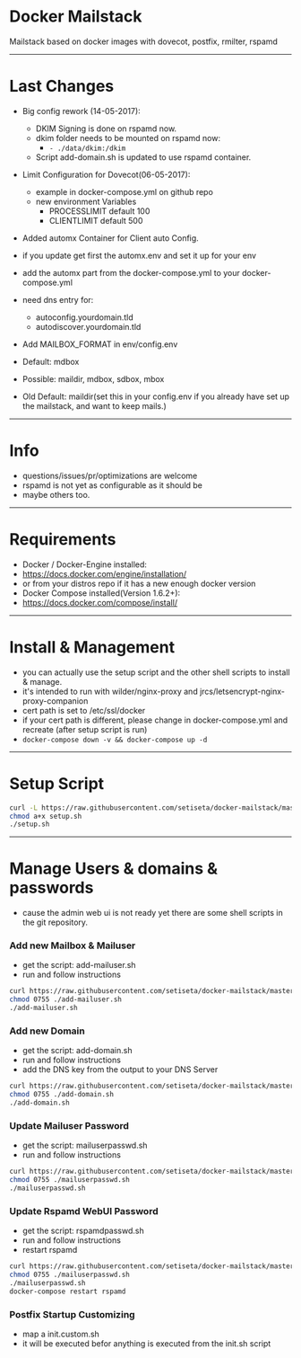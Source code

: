 Docker Mailstack
====

Mailstack based on docker images with dovecot, postfix, rmilter, rspamd

---
Last Changes
===
- Big config rework (14-05-2017):
  - DKIM Signing is done on rspamd now.
  - dkim folder needs to be mounted on rspamd now:
    - ```- ./data/dkim:/dkim```
  - Script add-domain.sh is updated to use rspamd container.

- Limit Configuration for Dovecot(06-05-2017):
  - example in docker-compose.yml on github repo
  - new environment Variables
    - PROCESSLIMIT default 100
    - CLIENTLIMIT default 500
- Added automx Container for Client auto Config.
 - if you update get first the automx.env and set it up for your env
 - add the automx part from the docker-compose.yml to your docker-compose.yml
 - need dns entry for:
   - autoconfig.yourdomain.tld
   - autodiscover.yourdomain.tld
- Add MAILBOX_FORMAT in env/config.env
 - Default: mdbox
 - Possible: maildir, mdbox, sdbox, mbox
 - Old Default: maildir(set this in your config.env if you already have set up the mailstack, and want to keep mails.)

---
Info
===
- questions/issues/pr/optimizations are welcome
- rspamd is not yet as configurable as it should be
 - maybe others too.

---
Requirements
===
- Docker / Docker-Engine installed:
 - https://docs.docker.com/engine/installation/
 - or from your distros repo if it has a new enough docker version
- Docker Compose installed(Version 1.6.2+):
 - https://docs.docker.com/compose/install/

---
Install & Management
===
- you can actually use the setup script and the other shell scripts to install & manage.
- it's intended to run with wilder/nginx-proxy and jrcs/letsencrypt-nginx-proxy-companion
 - cert path is set to /etc/ssl/docker
 - if your cert path is different, please change in docker-compose.yml and recreate (after setup script is run)
 - ```docker-compose down -v && docker-compose up -d```
---
Setup Script
===

```bash
curl -L https://raw.githubusercontent.com/setiseta/docker-mailstack/master/setup.sh -o setup.sh
chmod a+x setup.sh
./setup.sh
```

---
Manage Users & domains & passwords
===
- cause the admin web ui is not ready yet there are some shell scripts in the git repository.

### Add new Mailbox & Mailuser
- get the script: add-mailuser.sh
- run and follow instructions

```bash
curl https://raw.githubusercontent.com/setiseta/docker-mailstack/master/add-mailuser.sh -o add-mailuser.sh
chmod 0755 ./add-mailuser.sh
./add-mailuser.sh
```

### Add new Domain
- get the script: add-domain.sh
- run and follow instructions
- add the DNS key from the output to your DNS Server

```bash
curl https://raw.githubusercontent.com/setiseta/docker-mailstack/master/add-domain.sh -o add-domain.sh
chmod 0755 ./add-domain.sh
./add-domain.sh
```

### Update Mailuser Password
- get the script: mailuserpasswd.sh
- run and follow instructions

```bash
curl https://raw.githubusercontent.com/setiseta/docker-mailstack/master/mailuserpasswd.sh -o mailuserpasswd.sh
chmod 0755 ./mailuserpasswd.sh
./mailuserpasswd.sh
```

### Update Rspamd WebUI Password
- get the script: rspamdpasswd.sh
- run and follow instructions
- restart rspamd

```bash
curl https://raw.githubusercontent.com/setiseta/docker-mailstack/master/rspamdpasswd.sh -o rspamdpasswd.sh
chmod 0755 ./mailuserpasswd.sh
./mailuserpasswd.sh
docker-compose restart rspamd
```

### Postfix Startup Customizing
- map a init.custom.sh
- it will be executed befor anything is executed from the init.sh script
